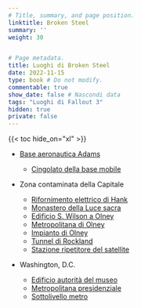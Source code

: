 ```yaml
---
# Title, summary, and page position.
linktitle: Broken Steel
summary: ''
weight: 30


# Page metadata.
title: Luoghi di Broken Steel 
date: 2022-11-15
type: book # Do not modify.
commentable: true
show_date: false # Nascondi data
tags: "Luoghi di Fallout 3"
hidden: true
private: false
---
```


{{< toc hide_on="xl" >}}



<div class="fo3">


- [Base aeronautica Adams](../base-aeronautica-adams)
    - [Cingolato della base mobile](../cingolato-della-base-mobile)
	

- Zona contaminata della Capitale
    - [Rifornimento elettrico di Hank](../rifornimento-elettrico-di-hank)
    - [Monastero della Luce sacra](../monastero-della-luce-sacra)
    - [Edificio S. Wilson a Olney](../edificio-s.-wilson-a-olney)
    - [Metropolitana di Olney](../metropolitana-di-olney)
    - [Impianto di Olney](../impianto-di-olney)
    - [Tunnel di Rockland](../tunnel-di-rockland)
    - [Stazione ripetitore del satellite](../stazione-ripetitore-del-satellite)

	

- Washington, D.C.
    - [Edificio autorità del museo](../edificio-autorità-del-museo)
    - [Metropolitana presidenziale](../metropolitana-presidenziale)
    - [Sottolivello metro](../sottolivello-metro)


</div>


